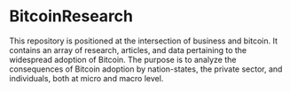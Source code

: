 # BitcoinResearch
This repository is positioned at the intersection of business and bitcoin. It contains an array of research, articles, and data pertaining to the widespread adoption of Bitcoin. The purpose is to analyze the consequences of Bitcoin adoption by nation-states, the private sector, and individuals, both at micro and macro level. 
